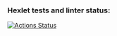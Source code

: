 ### Hexlet tests and linter status:
[![Actions Status](https://github.com/LexaZ999/layout-designer-project-lvl1/workflows/hexlet-check/badge.svg)](https://github.com/LexaZ999/layout-designer-project-lvl1/actions)